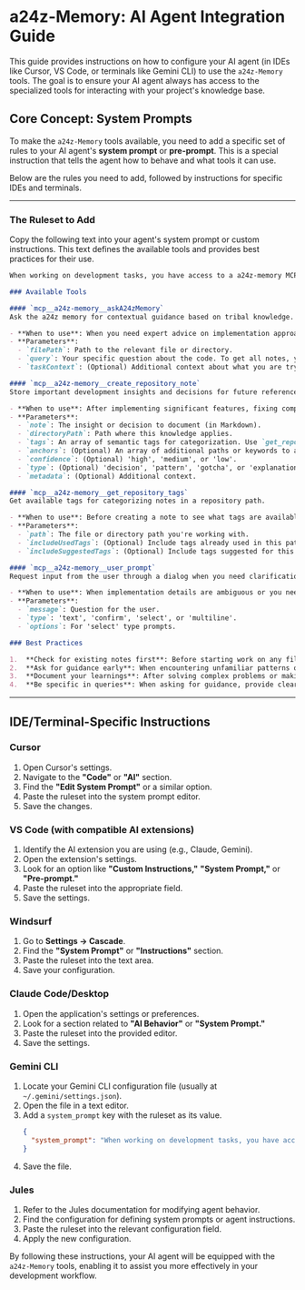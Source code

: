 # a24z-Memory: AI Agent Integration Guide

This guide provides instructions on how to configure your AI agent (in IDEs like Cursor, VS Code, or terminals like Gemini CLI) to use the `a24z-Memory` tools. The goal is to ensure your AI agent always has access to the specialized tools for interacting with your project's knowledge base.

## Core Concept: System Prompts

To make the `a24z-Memory` tools available, you need to add a specific set of rules to your AI agent's **system prompt** or **pre-prompt**. This is a special instruction that tells the agent how to behave and what tools it can use.

Below are the rules you need to add, followed by instructions for specific IDEs and terminals.

---

### The Ruleset to Add

Copy the following text into your agent's system prompt or custom instructions. This text defines the available tools and provides best practices for their use.

```markdown
When working on development tasks, you have access to a a24z-memory MCP server that serves as an expert development guide. Use it proactively to improve code quality and follow best practices.

### Available Tools

#### `mcp__a24z-memory__askA24zMemory`
Ask the a24z memory for contextual guidance based on tribal knowledge. This tool retrieves relevant notes and synthesizes an answer.

- **When to use**: When you need expert advice on implementation approaches, architecture decisions, or code review. Also use it to get existing notes for a file or directory.
- **Parameters**:
  - `filePath`: Path to the relevant file or directory.
  - `query`: Your specific question about the code. To get all notes, you can use a general query like "What's known about this file?".
  - `taskContext`: (Optional) Additional context about what you are trying to accomplish.

#### `mcp__a24z-memory__create_repository_note`
Store important development insights and decisions for future reference.

- **When to use**: After implementing significant features, fixing complex bugs, or making architectural decisions.
- **Parameters**:
  - `note`: The insight or decision to document (in Markdown).
  - `directoryPath`: Path where this knowledge applies.
  - `tags`: An array of semantic tags for categorization. Use `get_repository_tags` to see available tags.
  - `anchors`: (Optional) An array of additional paths or keywords to associate with the note.
  - `confidence`: (Optional) 'high', 'medium', or 'low'.
  - `type`: (Optional) 'decision', 'pattern', 'gotcha', or 'explanation'.
  - `metadata`: (Optional) Additional context.

#### `mcp__a24z-memory__get_repository_tags`
Get available tags for categorizing notes in a repository path.

- **When to use**: Before creating a note to see what tags are available.
- **Parameters**:
  - `path`: The file or directory path you're working with.
  - `includeUsedTags`: (Optional) Include tags already used in this path (default: true).
  - `includeSuggestedTags`: (Optional) Include tags suggested for this path (default: true).

#### `mcp__a24z-memory__user_prompt`
Request input from the user through a dialog when you need clarification.

- **When to use**: When implementation details are ambiguous or you need user preferences.
- **Parameters**:
  - `message`: Question for the user.
  - `type`: 'text', 'confirm', 'select', or 'multiline'.
  - `options`: For 'select' type prompts.

### Best Practices

1.  **Check for existing notes first**: Before starting work on any file or directory, use `askA24zMemory` with a general query to understand existing context and requirements.
2.  **Ask for guidance early**: When encountering unfamiliar patterns or complex decisions, use `askA24zMemory` with specific questions about the code.
3.  **Document your learnings**: After solving complex problems or making important decisions, use `create_repository_note` to help future developers (including yourself).
4.  **Be specific in queries**: When asking for guidance, provide clear context about what you're trying to achieve and what specific guidance you need.
```

---

## IDE/Terminal-Specific Instructions

### Cursor

1.  Open Cursor's settings.
2.  Navigate to the **"Code"** or **"AI"** section.
3.  Find the **"Edit System Prompt"** or a similar option.
4.  Paste the ruleset into the system prompt editor.
5.  Save the changes.

### VS Code (with compatible AI extensions)

1.  Identify the AI extension you are using (e.g., Claude, Gemini).
2.  Open the extension's settings.
3.  Look for an option like **"Custom Instructions,"** **"System Prompt,"** or **"Pre-prompt."**
4.  Paste the ruleset into the appropriate field.
5.  Save the settings.

### Windsurf

1.  Go to **Settings → Cascade**.
2.  Find the **"System Prompt"** or **"Instructions"** section.
3.  Paste the ruleset into the text area.
4.  Save your configuration.

### Claude Code/Desktop

1.  Open the application's settings or preferences.
2.  Look for a section related to **"AI Behavior"** or **"System Prompt."**
3.  Paste the ruleset into the provided editor.
4.  Save the settings.

### Gemini CLI

1.  Locate your Gemini CLI configuration file (usually at `~/.gemini/settings.json`).
2.  Open the file in a text editor.
3.  Add a `system_prompt` key with the ruleset as its value.
    ```json
    {
      "system_prompt": "When working on development tasks, you have access to..."
    }
    ```
4.  Save the file.

### Jules

1.  Refer to the Jules documentation for modifying agent behavior.
2.  Find the configuration for defining system prompts or agent instructions.
3.  Paste the ruleset into the relevant configuration field.
4.  Apply the new configuration.

By following these instructions, your AI agent will be equipped with the `a24z-Memory` tools, enabling it to assist you more effectively in your development workflow.
